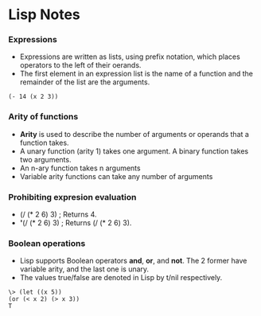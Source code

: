 # Lisp Notes

### Expressions
- Expressions are written as lists, using prefix notation, which places operators to the left of their oerands.
- The first element in an expression list is the name of a function and the remainder of the list are the arguments.

`(- 14 (x 2 3))`


### Arity of functions
- **Arity** is used to describe the number of arguments or operands that a function takes.
- A unary function (arity 1) takes one argument. A binary function takes two arguments.
- An n-ary function takes n arguments
- Variable arity functions can take any number of arguments

### Prohibiting expresion evaluation
- (/ (* 2 6) 3) ; Returns 4.
- **'**(/ (* 2 6) 3) ; Returns (/ (* 2 6) 3).


### Boolean operations
- Lisp supports Boolean operators **and**, **or**, and **not**. The 2 former have variable arity, and the last one is unary.
- The values true/false are denoted in Lisp by t/nil respectively.
```
\> (let ((x 5))
(or (< x 2) (> x 3))
T
```
